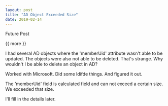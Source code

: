 ```yaml
---
layout: post
title: "AD Object Exceeded Size"
date: 2019-02-14
---
```


Future Post

{{ more }}

I had several AD objects where the 'memberUid' attribute wasn't able to be updated.  The objects were also not able to be deleted.  That's strange.  Why wouldn't I be able to delete an object in AD?  

Worked with Microsoft.  Did some ldifde things.  And figured it out.  

The 'memberUid' field is calculated field and can not exceed a certain size.  We exceeded that size.  

I'll fill in the details later.